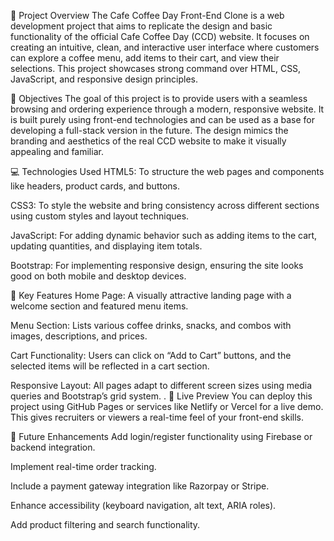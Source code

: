 📌 Project Overview
The Cafe Coffee Day Front-End Clone is a web development project that aims to replicate the design and basic functionality of the official Cafe Coffee Day (CCD) website. It focuses on creating an intuitive, clean, and interactive user interface where customers can explore a coffee menu, add items to their cart, and view their selections. This project showcases strong command over HTML, CSS, JavaScript, and responsive design principles.

🎯 Objectives
The goal of this project is to provide users with a seamless browsing and ordering experience through a modern, responsive website. It is built purely using front-end technologies and can be used as a base for developing a full-stack version in the future. The design mimics the branding and aesthetics of the real CCD website to make it visually appealing and familiar.

💻 Technologies Used
HTML5: To structure the web pages and components like headers, product cards, and buttons.

CSS3: To style the website and bring consistency across different sections using custom styles and layout techniques.

JavaScript: For adding dynamic behavior such as adding items to the cart, updating quantities, and displaying item totals.

Bootstrap: For implementing responsive design, ensuring the site looks good on both mobile and desktop devices.

🛒 Key Features
Home Page: A visually attractive landing page with a welcome section and featured menu items.

Menu Section: Lists various coffee drinks, snacks, and combos with images, descriptions, and prices.

Cart Functionality: Users can click on “Add to Cart” buttons, and the selected items will be reflected in a cart section.

Responsive Layout: All pages adapt to different screen sizes using media queries and Bootstrap’s grid system.
.
🚀 Live Preview
You can deploy this project using GitHub Pages or services like Netlify or Vercel for a live demo. This gives recruiters or viewers a real-time feel of your front-end skills.

🔧 Future Enhancements
Add login/register functionality using Firebase or backend integration.

Implement real-time order tracking.

Include a payment gateway integration like Razorpay or Stripe.

Enhance accessibility (keyboard navigation, alt text, ARIA roles).

Add product filtering and search functionality.

